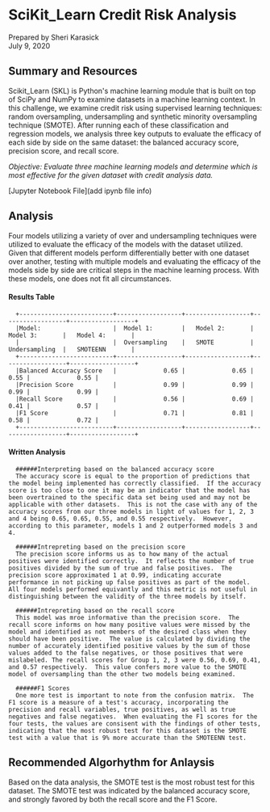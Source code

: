 # SciKit_Learn Credit Risk Analysis
Prepared by Sheri Karasick <br />
July 9, 2020 <br />

## Summary and Resources
Scikit_Learn (SKL) is Python's machine learning module that is built on top of SciPy and NumPy to examine datasets in a machine learning context.  In this challenge, we examine credit risk using supervised learning techniques: random oversampling, undersampling and synthetic minority oversampling technique (SMOTE).  After running each of these classification and regression models, we analysis three key outputs to evaluate the efficacy of each side by side on the same dataset: the balanced accuracy score, precision score, and recall score.  

*Objective: Evaluate three machine learning models and determine which is most effective for the given dataset with credit analysis data.*

[Jupyter Notebook File](add ipynb file info)

## Analysis
Four models utilizing a variety of over and undersampling techniques were utilized to evaluate the efficacy of the models with the dataset utilized.
Given that different models perform differentially better with one dataset over another, testing with multiple models and evaluating the efficacy of the models side by side are critical steps in the machine learning process.  With these models, one does not fit all circumstances.

#### Results Table

      +--------------------------+------------------+------------------+------------------+------------------+
      |Model:                    |  Model 1:        |   Model 2:       |   Model 3:       |   Model 4:       |
      |                          |  Oversampling    |   SMOTE          |   Undersampling  |   SMOTEENN       | 
      +--------------------------+------------------+------------------+------------------+------------------+
      |Balanced Accuracy Score   |             0.65 |             0.65 |             0.55 |             0.55 |
      |Precision Score           |             0.99 |             0.99 |             0.99 |             0.99 |
      |Recall Score              |             0.56 |             0.69 |             0.41 |             0.57 |
      |F1 Score                  |             0.71 |             0.81 |             0.58 |             0.72 |
      +--------------------------+------------------+------------------+------------------+------------------+

#### Written Analysis

      ######Interpreting based on the balanced accuracy score
      The accuracy score is equal to the proportion of predictions that the model being implemented has correctly classified.  If the accuracy score is too close to one it may be an indicator that the model has been overtrained to the specific data set being used and may not be applicable with other datasets.  This is not the case with any of the accuracy scores from our three models in light of values for 1, 2, 3 and 4 being 0.65, 0.65, 0.55, and 0.55 respectively.  However, according to this parameter, models 1 and 2 outperformed models 3 and 4.

      ######Intrepreting based on the precision score
      The precision score informs us as to how many of the actual positives were identified correctly.  It reflects the number of true positives divided by the sum of true and false positives.  The precision score approximated 1 at 0.99, indicating accurate performance in not picking up false positives as part of the model. All four models performed equivantly and this metric is not useful in distinguishing between the validity of the three models by itself.

      ######Intrepreting based on the recall score
      This model was mroe informative than the precision score.  The recall score informs on how many positive values were missed by the model and identified as not members of the desired class when they should have been positive.  The value is calculated by dividing the number of accurately identified positive values by the sum of those values added to the false negatives, or those positives that were mislabeled. The recall scores for Group 1, 2, 3 were 0.56, 0.69, 0.41, and 0.57 respectively.  This value confers more value to the SMOTE model of oversampling than the other two models being examined.  

      ######F1 Scores
      One more test is important to note from the confusion matrix.  The F1 score is a measure of a test's accuracy, incorporating the precision and recall variables, true positives, as well as true negatives and false negatives.  When evaluating the F1 scores for the four tests, the values are consisent with the findings of other tests, indicating that the most robust test for this dataset is the SMOTE test with a value that is 9% more accurate than the SMOTEENN test. 

## Recommended Algorhythm for Anlaysis
Based on the data analysis, the SMOTE test is the most robust test for this dataset.  The SMOTE test was indicated by the balanced accuracy score, and strongly favored by both the recall score and the F1 Score.
